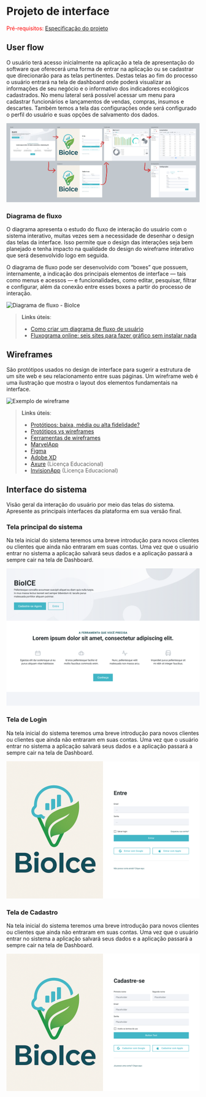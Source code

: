 
# Projeto de interface

<span style="color:red">Pré-requisitos: <a href="02-Especificacao.md"> Especificação do projeto</a></span>

 ## User flow

O usuário terá acesso inicialmente na aplicação a tela de apresentação do software que oferecerá uma forma de entrar na aplicação ou se cadastrar que direcionarão para as telas pertinentes. Destas telas ao fim do processo o usuário entrará na tela de dashboard onde poderá visualizar as informações de seu negócio e o informativo dos indicadores ecológicos cadastrados. No menu lateral será possível acessar um menu para cadastrar funcionários e lançamentos de vendas, compras, insumos e descartes. Também temos a tela das configurações onde será configurado o perfil do usuário e suas opções de salvamento dos dados.

![User Flow](images/telas.png)

<!-- > **Links úteis**:
> - [User flow: o quê é e como fazer?](https://medium.com/7bits/fluxo-de-usu%C3%A1rio-user-flow-o-que-%C3%A9-como-fazer-79d965872534)
> - [User flow vs site maps](http://designr.com.br/sitemap-e-user-flow-quais-as-diferencas-e-quando-usar-cada-um/)
> - [Top 25 user flow tools & templates for smooth](https://www.mockplus.com/blog/post/user-flow-tools) -->

### Diagrama de fluxo

O diagrama apresenta o estudo do fluxo de interação do usuário com o sistema interativo, muitas vezes sem a necessidade de desenhar o design das telas da interface. Isso permite que o design das interações seja bem planejado e tenha impacto na qualidade do design do wireframe interativo que será desenvolvido logo em seguida.

O diagrama de fluxo pode ser desenvolvido com “boxes” que possuem, internamente, a indicação dos principais elementos de interface — tais como menus e acessos — e funcionalidades, como editar, pesquisar, filtrar e configurar, além da conexão entre esses boxes a partir do processo de interação.

![Diagrama de fluxo - BioIce](https://github.com/user-attachments/assets/f86f8a67-2c32-4859-acb6-3678d904a858)

> **Links úteis**:
> - [Como criar um diagrama de fluxo de usuário](https://www.lucidchart.com/blog/how-to-make-a-user-flow-diagram)
> - [Fluxograma online: seis sites para fazer gráfico sem instalar nada](https://www.techtudo.com.br/listas/2019/03/fluxograma-online-seis-sites-para-fazer-grafico-sem-instalar-nada.ghtml)

## Wireframes

São protótipos usados no design de interface para sugerir a estrutura de um site web e seu relacionamento entre suas páginas. Um wireframe web é uma ilustração que mostra o layout dos elementos fundamentais na interface.

![Exemplo de wireframe](images/wireframe.png)
 
> **Links úteis**:
> - [Protótipos: baixa, média ou alta fidelidade?](https://medium.com/ladies-that-ux-br/prot%C3%B3tipos-baixa-m%C3%A9dia-ou-alta-fidelidade-71d897559135)
> - [Protótipos vs wireframes](https://www.nngroup.com/videos/prototypes-vs-wireframes-ux-projects/)
> - [Ferramentas de wireframes](https://rockcontent.com/blog/wireframes/)
> - [MarvelApp](https://marvelapp.com/developers/documentation/tutorials/)
> - [Figma](https://www.figma.com/)
> - [Adobe XD](https://www.adobe.com/br/products/xd.html#scroll)
> - [Axure](https://www.axure.com/edu) (Licença Educacional)
> - [InvisionApp](https://www.invisionapp.com/) (Licença Educacional)


## Interface do sistema

Visão geral da interação do usuário por meio das telas do sistema. Apresente as principais interfaces da plataforma em sua versão final.

### Tela principal do sistema

Na tela inicial do sistema teremos uma breve introdução para novos clientes ou clientes que ainda não entraram em suas contas. Uma vez que o usuário entrar no sistema a aplicação salvará seus dados e a aplicação passará a sempre cair na tela de Dashboard.

![Exemplo de diagrama de fluxo](images/wireframe/Inicial.png)

### Tela de Login

Na tela inicial do sistema teremos uma breve introdução para novos clientes ou clientes que ainda não entraram em suas contas. Uma vez que o usuário entrar no sistema a aplicação salvará seus dados e a aplicação passará a sempre cair na tela de Dashboard.

![Exemplo de diagrama de fluxo](images/wireframe/Logar.png)

### Tela de Cadastro

Na tela inicial do sistema teremos uma breve introdução para novos clientes ou clientes que ainda não entraram em suas contas. Uma vez que o usuário entrar no sistema a aplicação salvará seus dados e a aplicação passará a sempre cair na tela de Dashboard.

![Exemplo de diagrama de fluxo](images/wireframe/Cadastrar.png)

